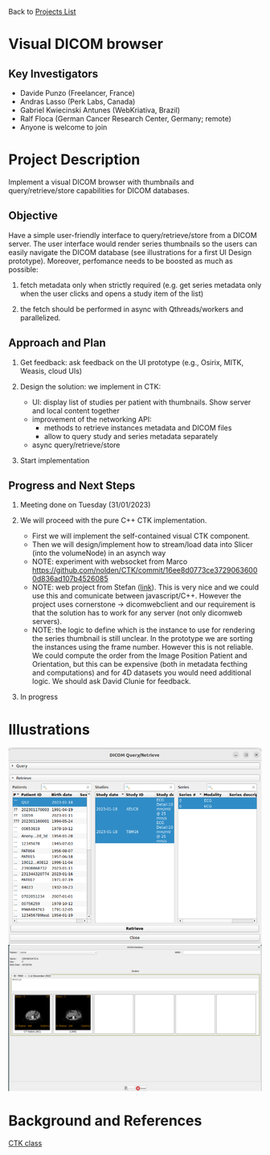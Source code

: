 Back to [Projects List](../../README.md#ProjectsList)

# Visual DICOM browser

## Key Investigators

- Davide Punzo (Freelancer, France) 
- Andras Lasso (Perk Labs, Canada)
- Gabriel Kwiecinski Antunes (WebKriativa, Brazil)
- Ralf Floca (German Cancer Research Center, Germany; remote)
- Anyone is welcome to join

# Project Description

Implement a visual DICOM browser with thumbnails and query/retrieve/store capabilities for DICOM databases.

## Objective

Have a simple user-friendly interface to query/retrieve/store from a DICOM server.
The user interface would render series thumbnails so the users can easily navigate the DICOM database
(see illustrations for a first UI Design prototype).
Moreover, perfomance needs to be boosted as much as possible: 

1) fetch metadata only when strictly required (e.g. get series metadata only when the user clicks and opens a study item of the list)

2) the fetch should be performed in async with Qthreads/workers and parallelized.


## Approach and Plan

1) Get feedback: ask feedback on the UI prototype (e.g., Osirix, MITK, Weasis, cloud UIs)

2) Design the solution: 
   we implement in CTK:
   - UI: display list of studies per patient with thumbnails. Show server and local content together
   - improvement of the networking API:
      - methods to retrieve instances metadata and DICOM files
      - allow to query study and series metadata separately
   - async query/retrieve/store

3) Start implementation

## Progress and Next Steps

1) Meeting done on Tuesday (31/01/2023)

2) We will proceed with the pure C++ CTK implementation.
   - First we will implement the self-contained visual CTK component. 
   - Then we will design/implement how to stream/load data into Slicer (into the volumeNode) in an asynch way
   - NOTE: experiment with websocket from Marco https://github.com/nolden/CTK/commit/16ee8d0773ce37290636000d836ad107b4526085
   - NOTE: web project from Stefan ([link](https://projectweek.na-mic.org/PW38_2023_GranCanaria/Projects/KaapanaFastViewingAndTaggingOfDICOMImages/)). This is very nice and we could use this and comunicate between javascript/C++. However the project uses cornerstone -> dicomwebclient and our requirement is that the solution has to work for any server (not only dicomweb servers).
   - NOTE: the logic to define which is the instance to use for rendering the series thumbnail is still unclear. In the prototype we are sorting the instances using the frame number. However this is not reliable. We could compute the order from the Image Position Patient and Orientation, but this can be expensive (both in metadata fecthing and computations) and for 4D datasets you would need additional logic. We should ask David Clunie for feedback.

3) In progress

# Illustrations
<img alt="CTKDICOMQueryRetrievePanel" src="CTKDICOMQueryRetrievePanel.png" width="800"/>
<img alt="" src="PrototypeDICOMQueryRetrievePanel.png" width="800"/>

# Background and References
[CTK class](https://github.com/commontk/CTK/blob/master/Libs/DICOM/Widgets/ctkDICOMQueryRetrieveWidget.cpp)
